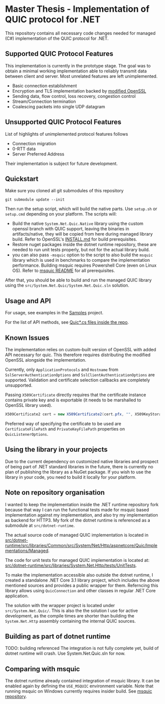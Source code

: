 # Master Thesis - Implementation of QUIC protocol for .NET

This repository contains all necessary code changes needed for managed (C#) implementation of the
QUIC protocol for .NET.

## Supported QUIC Protocol Features

This implementation is currently in the prototype stage. The goal was to obtain a minimal working
implementation able to reliably transmit data between client and server. Most unrelated features are
left unimplemented.

- Basic connection establishment
- Encryption and TLS implementation backed by [modified OpenSSL](https://github.com/openssl/openssl/pull/8797)
- Sending data, flow control, loss recovery, congestion control
- Stream/Connection termination
- Coalescing packets into single UDP datagram

## Unsupported QUIC Protocol Features

List of highlights of unimplemented protocol features follows

- Connection migration
- 0-RTT data
- Server Preferred Address

Their implementation is subject for future development.

## Quickstart

Make sure you cloned all git submodules of this repository

    git submodule update --init

Then run the setup script, which will build the native parts. Use `setup.sh` or `setup.cmd` depending
on your platform. The scripts will:

- Build the native `System.Net.Quic.Native` library using the custom openssl branch with QUIC
	support, leaving the binaries in artifacts/native, they will be copied from here during managed
	library build. Refer to OpenSSL's
	[INSTALL.md](https://github.com/openssl/openssl/blob/master/INSTALL.md) for build prerequisites.
- Restore nuget packages inside the dotnet runtime repository, these are needed to run unit tests
  properly, but not for the actual library build.
- you can also pass `-msquic` option to the script to also build the `msquic` library which is used
	in benchmarks to compare the implementation performance. Building msquic requires Powershell Core
	(even on Linux OS). Refer to [msquic README](https://github.com/microsoft/msquic) for all
	prerequisites.

After that, you should be able to build and run the managed QUIC library using the
`src/System.Net.Quic/System.Net.Quic.sln` solution.

## Usage and API

For usage, see examples in the [Samples](https://github.com/rzikm/master-thesis/tree/master/src/System.Net.Quic/src/Samples) project.

For the list of API methods, see [Quic*.cs files inside the 
repo](https://github.com/rzikm/dotnet-runtime/tree/master-managed-quic/src/libraries/Common/src/System/Net/Http/aspnetcore/Quic).

## Known Issues

The implementation relies on custom-built version of OpenSSL with added API necessary for quic. This
therefore requires distributing the modified OpenSSL alongside the implementation.

Currently, only `ApplicationProtocols` and `Hostname` from `SslServerAuthenticationOptions` and
`SslClientAuthenticationOptions` are supported. Validation and certificate selection callbacks are
completely unsupported.

Passing `X509Certificate` directly requires that the certificate instance contains private key and
is exportable (it needs to be marshalled to OpenSSL library used).

```csharp
X509Certificate2 cert = new X509Certificate2(cert.pfx, "", X509KeyStorageFlags.Exportable);
```

Preferred way of specifying the certificate to be used are `CertificateFilePath` and
`PrivateKeyFilePath` properties on `QuicListenerOptions`.

## Using the library in your projects

Due to the current dependency on customized native libraries and prospect of being part of .NET
standard libraries in the future, there is currently no plan of publishing the library as a NuGet
package. If you wish to use the library in your code, you need to build it locally for your
platform.

## Note on repository organisation

I wanted to keep the implementation inside the .NET runtime repository fork because that way I
can run the functional tests made for msquic based implementation against my implementation, and
also try my implementation as backend for HTTP3. My fork of the dotnet runtime is referenced as a
submodule at `src/dotnet-runtime`.

The actual source code of managed QUIC implementation is located in
[src/dotnet-runtime/src/libraries/Common/src/System/Net/Http/aspnetcore/Quic/Implementations/Managed](https://github.com/rzikm/dotnet-runtime/tree/master-managed-quic/src/libraries/Common/src/System/Net/Http/aspnetcore/Quic/Implementations/Managed).

The code for unit tests for managed QUIC implementation is located at:
[src/dotnet-runtime/src/libraries/System.Net.Http/tests/UnitTests](https://github.com/rzikm/dotnet-runtime/tree/master-managed-quic/src/libraries/System.Net.Http/tests/UnitTests).

To make the implementation accessible also outside the dotnet runtime, I created a standalone .NET
Core 3.1 library project, which includes the above mentioned sources and provides a public wrapper
for them. Referncing this library allows using `QuicConnection` and other classes in regular .NET
Core application.

The solution with the wrapper project is located under `src/System.Net.Quic/`. This is also the the
solution I use for active development, as the compile times are shorter than building the
`System.Net.Http` assembly containing the internal QUIC sources.

## Building as part of dotnet runtime

TODO: building referenced The integration is not fully complete yet, build of dotnet runtime will crash. Use
System.Net.Quic.sln for now.

## Comparing with msquic

The dotnet runtime already contained integration of msquic library. It can be enabled again by
defining the `USE_MSQUIC` environment variable. Note that running msquic on Windows currently
requires insider build. See [msquic repository](https://github.com/microsoft/msquic).
